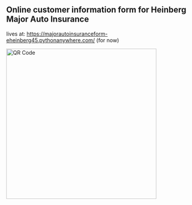 ## Online customer information form for Heinberg Major Auto Insurance

lives at: https://majorautoinsuranceform-eheinberg45.pythonanywhere.com/ (for now)

<img src="https://github.com/ezra45/Heinberg-ins-form/assets/143129646/de4f3260-6ba2-4e1a-8dbd-d1d10fbd8d99" alt="QR Code" width=400/>

